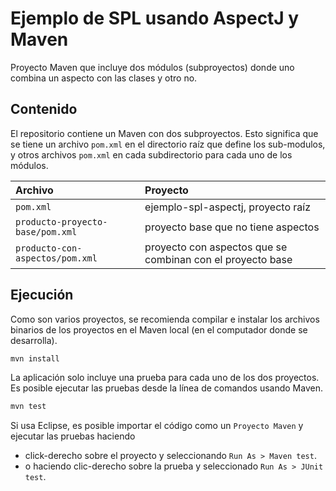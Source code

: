# Ejemplo de SPL usando AspectJ y Maven

Proyecto Maven que incluye dos módulos (subproyectos) donde uno combina un aspecto con las clases y otro no.

## Contenido

El repositorio contiene un Maven con dos subproyectos. Esto significa que se tiene un archivo `pom.xml` en el directorio raíz que define los sub-modulos, y otros archivos `pom.xml` en cada subdirectorio para cada uno de los módulos.

| Archivo | Proyecto   |
| :------ | :--------- |
| `pom.xml` | ejemplo-spl-aspectj, proyecto raíz |
| `producto-proyecto-base/pom.xml`  | proyecto base que no tiene aspectos |
| `producto-con-aspectos/pom.xml`   | proyecto con aspectos que se combinan con el proyecto base |


## Ejecución

Como son varios proyectos, se recomienda compilar e instalar los archivos binarios de los proyectos en el Maven local (en el computador donde se desarrolla).

```bash
mvn install
```

La aplicación solo incluye una prueba para cada uno de los dos proyectos. Es posible ejecutar las pruebas desde la línea de comandos usando Maven.

```bash
mvn test
```

Si usa Eclipse, es posible importar el código como un `Proyecto Maven` y ejecutar las pruebas haciendo 

  - click-derecho sobre el proyecto y seleccionando `Run As > Maven test`.
  - o haciendo clic-derecho sobre la prueba y seleccionado `Run As > JUnit test`.
